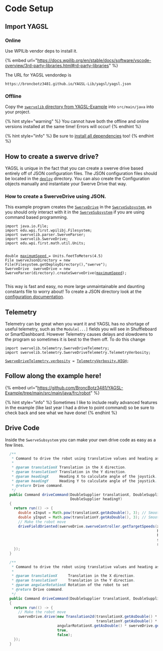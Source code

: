 # Code Setup

## Import YAGSL

### Online

Use WPILib vendor deps to install it.

{% embed url="https://docs.wpilib.org/en/stable/docs/software/vscode-overview/3rd-party-libraries.html#rd-party-libraries" %}

The URL for YAGSL vendordep is

```
https://broncbotz3481.github.io/YAGSL-Lib/yagsl/yagsl.json
```

### Offline

Copy the [`swervelib` directory from YAGSL-Example](https://github.com/BroncBotz3481/YAGSL-Example/tree/main/src/main/java) into `src/main/java` into your project.

{% hint style="warning" %}
You cannot have both the offline and online versions installed at the same time! Errors will occur!
{% endhint %}

{% hint style="info" %}
Be sure to [install all dependencies](dependency-installation.md) too!
{% endhint %}

## How to create a swerve drive?

YAGSL is unique in the fact that you can create a swerve drive based entirely off of JSON configuration files. The JSON configuration files should be located in the [`deploy`](https://github.com/BroncBotz3481/YAGSL-Example/tree/main/src/main/deploy/swerve/neo) directory. You can also create the Configuration objects manually and instantiate your Swerve Drive that way.

### How to create a SwerveDrive using JSON.

This example program creates the [`SwerveDrive`](https://broncbotz3481.github.io/YAGSL/swervelib/SwerveDrive.html) in the [`SwerveSubsystem`](https://github.com/BroncBotz3481/YAGSL-Example/blob/main/src/main/java/frc/robot/subsystems/swervedrive/SwerveSubsystem.java), as you should only interact with it in the [`SwerveSubsystem`](https://github.com/BroncBotz3481/YAGSL-Example/blob/main/src/main/java/frc/robot/subsystems/swervedrive/SwerveSubsystem.java) if you are using command based programming.

<pre class="language-java"><code class="lang-java">import java.io.File;
import edu.wpi.first.wpilibj.Filesystem;
import swervelib.parser.SwerveParser;
import swervelib.SwerveDrive;
import edu.wpi.first.math.util.Units;


double <a data-footnote-ref href="#user-content-fn-1">maximumSpeed </a>= Units.feetToMeters(4.5)
File swerveJsonDirectory = new File(Filesystem.getDeployDirectory(),"swerve");
SwerveDrive  swerveDrive = new SwerveParser(directory).createSwerveDrive(<a data-footnote-ref href="#user-content-fn-2">maximumSpeed</a>);

</code></pre>

This way is fast and easy, no more large unmaintainable and daunting constants file to worry about! To create a JSON directory look at the [configuration documentation](configuration/).

## Telemetry

Telemetry can be great when you want it and YAGSL has no shortage of useful telemetry, such as the `Module[...]` fields you will see in Shuffleboard or SmartDashboard. However Telemetry causes delays and slowdowns to the program so sometimes it is best to the them off. To do this change

<pre class="language-java"><code class="lang-java">import swervelib.telemetry.SwerveDriveTelemetry;
import swervelib.telemetry.SwerveDriveTelemetry.TelemetryVerbosity;

<a data-footnote-ref href="#user-content-fn-3">SwerveDriveTelemetry.verbosity</a> = <a data-footnote-ref href="#user-content-fn-4">TelemetryVerbosity.HIGH</a>;
</code></pre>

## Follow along the example here!

{% embed url="https://github.com/BroncBotz3481/YAGSL-Example/tree/main/src/main/java/frc/robot" %}

{% hint style="info" %}
Sometimes I like to include really advanced features in the example (like last year I had a drive to point command) so be sure to check back and see what we have done!
{% endhint %}

## Drive Code

Inside the `SwerveSubsystem` you can make your own drive code as easy as a few lines.

```java
  /**
   * Command to drive the robot using translative values and heading as a setpoint.
   *
   * @param translationX Translation in the X direction.
   * @param translationY Translation in the Y direction.
   * @param headingX     Heading X to calculate angle of the joystick.
   * @param headingY     Heading Y to calculate angle of the joystick.
   * @return Drive command.
   */
  public Command driveCommand(DoubleSupplier translationX, DoubleSupplier translationY, DoubleSupplier headingX,
                              DoubleSupplier headingY)
  {
    return run(() -> {
      double xInput = Math.pow(translationX.getAsDouble(), 3); // Smooth controll out
      double yInput = Math.pow(translationY.getAsDouble(), 3); // Smooth controll out
      // Make the robot move
      driveFieldOriented(swerveDrive.swerveController.getTargetSpeeds(xInput, yInput,
                                                                      headingX.getAsDouble(),
                                                                      headingY.getAsDouble(),
                                                                      swerveDrive.getYaw().getRadians(),
                                                                      swerveDrive.getMaximumVelocity()));
    });
  }

  /**
   * Command to drive the robot using translative values and heading as angular velocity.
   *
   * @param translationX     Translation in the X direction.
   * @param translationY     Translation in the Y direction.
   * @param angularRotationX Rotation of the robot to set
   * @return Drive command.
   */
  public Command driveCommand(DoubleSupplier translationX, DoubleSupplier translationY, DoubleSupplier angularRotationX)
  {
    return run(() -> {
      // Make the robot move
      swerveDrive.drive(new Translation2d(translationX.getAsDouble() * swerveDrive.getMaximumVelocity(),
                                          translationY.getAsDouble() * swerveDrive.getMaximumVelocity()),
                        angularRotationX.getAsDouble() * swerveDrive.getMaximumAngularVelocity(),
                        true,
                        false);
    });
  }
```

[^1]: Maximum speed **MUST** be in Meters!

[^2]: Maximum speed **MUST** be in Meters!

[^3]: This [value ](https://broncbotz3481.github.io/YAGSL/swervelib/telemetry/SwerveDriveTelemetry.html#verbosity)is static and changes the telemetry given to the DriverStation and SmartDashboard.

[^4]: [Telemetry Verbosity](https://broncbotz3481.github.io/YAGSL/swervelib/telemetry/SwerveDriveTelemetry.TelemetryVerbosity.html) comes in several different modes.
